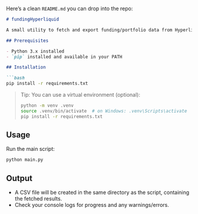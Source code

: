 Here’s a clean `README.md` you can drop into the repo:

````markdown
# fundingHyperliquid

A small utility to fetch and export funding/portfolio data from Hyperliquid.

## Prerequisites

- Python 3.x installed
- `pip` installed and available in your PATH

## Installation

```bash
pip install -r requirements.txt
````

> Tip: You can use a virtual environment (optional):
>
> ```bash
> python -m venv .venv
> source .venv/bin/activate  # on Windows: .venv\Scripts\activate
> pip install -r requirements.txt
> ```

## Usage

Run the main script:

```bash
python main.py
```

## Output

* A CSV file will be created in the same directory as the script, containing the fetched results.
* Check your console logs for progress and any warnings/errors.



